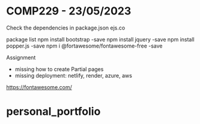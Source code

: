 # COMP229 - 23/05/2023

Check the dependencies in package.json
ejs.co

package list
npm install bootstrap -save
npm install jquery -save
npm install popper.js -save
npm i @fortawesome/fontawesome-free -save

Assignment

- missing how to create Partial pages
- missing deployment: netlify, render, azure, aws

https://fontawesome.com/
# personal_portfolio

